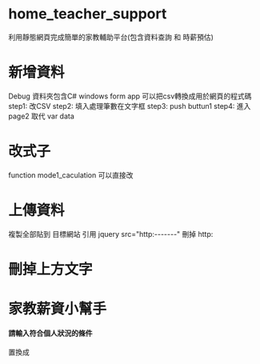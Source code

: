 # home_teacher_support
利用靜態網頁完成簡單的家教輔助平台(包含資料查詢 和 時薪預估)
# 新增資料
Debug 資料夾包含C# windows form app 可以把csv轉換成用於網頁的程式碼 
step1: 改CSV
step2: 填入處理筆數在文字框
step3: push buttun1
step4: 進入page2 取代 var data
# 改式子
function mode1_caculation 可以直接改
# 上傳資料
複製全部貼到 目標網站 
引用 jquery src="http:-------"  刪掉 http:
# 刪掉上方文字
<h1>家教薪資小幫手<br /></h1>
    <h4>請輸入符合個人狀況的條件</h4>
置換成
<!--<h1>家教薪資小幫手<br /></h1>-->
<!--<h4>請輸入符合個人狀況的條件</h4>-->
